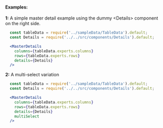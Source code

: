 #### Examples:


__1:__ A simple master detail example using the dummy &lt;Details&gt; component on the right side.

```jsx
  const tableData = require('../sampleData/TableData').default;
  const Details = require('../../src/components/Details').default;

  <MasterDetails
    columns={tableData.experts.columns}
    rows={tableData.experts.rows}
    details={Details}
  /> 
```

__2:__ A multi-select variation

```jsx
  const tableData = require('../sampleData/TableData').default;
  const Details = require('../../src/components/Details').default;

  <MasterDetails
    columns={tableData.experts.columns}
    rows={tableData.experts.rows}
    details={Details}
    multiSelect
  /> 
```
